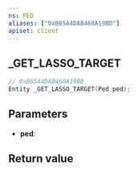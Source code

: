 ```yaml
---
ns: PED
aliases: ["0xB65A4DAB460A19BD"]
apiset: client
---
```

## _GET_LASSO_TARGET

```c
// 0xB65A4DAB460A19BD
Entity _GET_LASSO_TARGET(Ped ped);
```


## Parameters
* **ped**:

## Return value